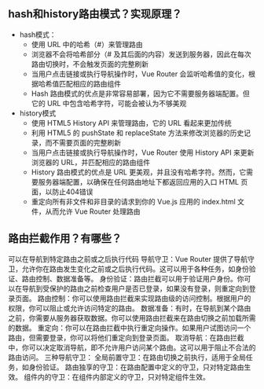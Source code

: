 ## hash和history路由模式？实现原理？
- hash模式：
  - 使用 URL 中的哈希（#）来管理路由
  - 浏览器不会将哈希部分（# 及其后面的内容）发送到服务器，因此在每次路由切换时，不会触发页面的完整刷新
  - 当用户点击链接或执行导航操作时，Vue Router 会监听哈希值的变化，根据哈希值匹配相应的路由组件
  - Hash 路由模式的优点是非常容易部署，因为它不需要服务器端配置。但它的 URL 中包含哈希字符，可能会被认为不够美观
- history模式
  - 使用 HTML5 History API 来管理路由，它的 URL 看起来更加传统
  - 利用 HTML5 的 pushState 和 replaceState 方法来修改浏览器的历史记录，而不需要页面的完整刷新
  - 当用户点击链接或执行导航操作时，Vue Router 使用 History API 来更新浏览器的 URL，并匹配相应的路由组件
  - History 路由模式的优点是 URL 更美观，并且没有哈希字符。然而，它需要服务器端配置，以确保在任何路由地址下都返回应用的入口 HTML 页面，以防止404错误
  - 重定向所有非文件和非目录的请求到你的 Vue.js 应用的 index.html 文件，从而允许 Vue Router 处理路由

## 路由拦截作用？有哪些？
可以在导航到特定路由之前或之后执行代码
导航守卫：Vue Router 提供了导航守卫，允许你在路由发生变化之前或之后执行代码。这可以用于各种任务，如身份验证、路由控制、数据准备等。
身份验证：路由拦截可以用于验证用户身份。你可以在导航到受保护的路由之前检查用户是否已登录，如果没有登录，则重定向到登录页面。
路由控制：你可以使用路由拦截来实现路由级的访问控制。根据用户的权限，你可以阻止或允许访问特定的路由。
数据准备：有时，在导航到某个路由之前，你需要从服务器获取数据。你可以使用路由拦截来在路由切换之前加载所需的数据。
重定向：你可以在路由拦截中执行重定向操作。如果用户试图访问一个路由，但需要登录，你可以将他们重定向到登录页面。
取消导航：在路由拦截中，你可以决定取消导航，即不允许用户访问某个路由。这可以用于阻止不合法的路由访问。
三种导航守卫：
全局前置守卫：在路由切换之前执行，适用于全局任务，如身份验证。
路由独享的守卫：在路由配置中定义的守卫，只对特定路由生效。
组件内的守卫：在组件内部定义的守卫，只对特定组件生效。